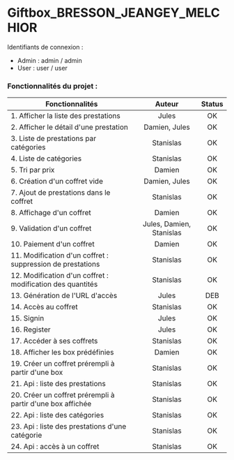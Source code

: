 # Giftbox_BRESSON_JEANGEY_MELCHIOR

Identifiants de connexion :
- Admin : admin / admin
- User : user / user

### Fonctionnalités du projet :
| Fonctionnalités                                            |          Auteur          | Status |
|------------------------------------------------------------|:------------------------:|:------:|
| 1. Afficher la liste des prestations                       |          Jules           |   OK   |
| 2. Afficher le détail d'une prestation                     |      Damien, Jules       |   OK   | 
| 3. Liste de prestations par catégories                     |        Stanislas         |   OK   |
| 4. Liste de catégories                                     |        Stanislas         |   OK   |
| 5. Tri par prix                                            |          Damien          |   OK   |
| 6. Création d'un coffret vide                              |      Damien, Jules       |   OK   |
| 7. Ajout de prestations dans le coffret                    |        Stanislas         |   OK   |
| 8. Affichage d'un coffret                                  |          Damien          |   OK   |
| 9. Validation d'un coffret                                 | Jules, Damien, Stanislas |   OK   |
| 10. Paiement d'un coffret                                  |          Damien          |   OK   |
| 11. Modification d'un coffret : suppression de prestations |        Stanislas         |   OK   |
| 12. Modification d'un coffret : modification des quantités |        Stanislas         |   OK   |
| 13. Génération de l'URL d'accès                            |          Jules           |  DEB   |
| 14. Accès au coffret                                       |        Stanislas         |   OK   |
| 15. Signin                                                 |          Jules           |   OK   |
| 16. Register                                               |          Jules           |   OK   |
| 17. Accéder à ses coffrets                                 |        Stanislas         |   OK   |
| 18. Afficher les box prédéfinies                           |          Damien          |   OK   |
| 19. Créer un coffret prérempli à partir d'une box          |        Stanislas         |   OK   |
| 21. Api : liste des prestations                            |        Stanislas         |   OK   |
| 20. Créer un coffret prérempli à partir d'une box affichée |        Stanislas         |   OK   |
| 22. Api : liste des catégories                             |        Stanislas         |   OK   |
| 23. Api : liste des prestations d'une catégorie            |        Stanislas         |   OK   |
| 24. Api : accès à un coffret                               |        Stanislas         |   OK   |
